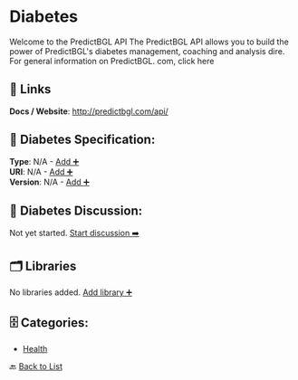 # Diabetes

Welcome to the PredictBGL API The PredictBGL API allows you to build the power of PredictBGL's diabetes management, coaching and analysis dire. For general information on PredictBGL. com, click here

##  🔗 Links
**Docs / Website**: http://predictbgl.com/api/

## 🧬 Diabetes Specification:
**Type**: N/A - [Add ➕](https://github.com/apis-list/apis-list/edit/main/apis.yaml#L5097)  
**URI**: N/A - [Add ➕](https://github.com/apis-list/apis-list/edit/main/apis.yaml#L5097)  
**Version**: N/A - [Add ➕](https://github.com/apis-list/apis-list/edit/main/apis.yaml#L5097)

## 💬 Diabetes Discussion:
Not yet started. [Start discussion ➡️](https://github.com/apis-list/apis-list/discussions/new)

## 🗂️ Libraries

No libraries added. [Add library ➕](https://github.com/apis-list/apis-list/edit/main/apis.yaml#L5097)    


## 🗄️ Categories:
- [Health](https://github.com/apis-list/apis-list#health-)

🔙  [Back to List](https://github.com/apis-list/apis-list)
